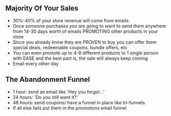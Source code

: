 ## Majority Of Your Sales
* 30%-40% of your store revenue will come from emails
* Once someone purchases you are going to want to send them anywhere from 14-30 days worth of emails PROMOTING other products in your store
* Since you already know they are PROVEN to buy you can offer them special deals, redeemable coupons, bundle offers, etc
* You can even promote up to 4-8 different products to 1 single person with EASE and the best part is, the sale will always keep coming
* Email every other day

## The Abandonment Funnel
* 1 hour: send an email like 'Hey you forgot...'
* 24 hours: 'Do you still want it?'
* 48 hours: send coupons/ have a funnel in place like tri-funnels
* If all else fails put them in the promotions email funnel
